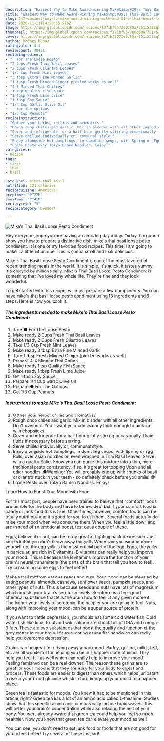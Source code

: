 ```yaml
---
description: "Easiest Way to Make Award-winning Mike&amp;#39;s Thai Basil Loose Pesto Condiment"
title: "Easiest Way to Make Award-winning Mike&amp;#39;s Thai Basil Loose Pesto Condiment"
slug: 547-easiest-way-to-make-award-winning-mike-and-39-s-thai-basil-loose-pesto-condiment
date: 2020-11-11T14:20:35.926Z
image: https://img-global.cpcdn.com/recipes/f371bf9573e0d80a/751x532cq70/mikes-thai-basil-loose-pesto-condiment-recipe-main-photo.jpg
thumbnail: https://img-global.cpcdn.com/recipes/f371bf9573e0d80a/751x532cq70/mikes-thai-basil-loose-pesto-condiment-recipe-main-photo.jpg
cover: https://img-global.cpcdn.com/recipes/f371bf9573e0d80a/751x532cq70/mikes-thai-basil-loose-pesto-condiment-recipe-main-photo.jpg
author: Rodney Munoz
ratingvalue: 4.1
reviewcount: 40451
recipeingredient:
- "  For The Loose Pesto"
- "2 Cups Fresh Thai Basil Leaves"
- "2 Cups Fresh Cilantro Leaves"
- "1/3 Cup Fresh Mint Leaves"
- "3 tbsp Extra Fine Minced Garlic"
- "1 tbsp Fresh Minced Ginger pickled works as well"
- "4-6 Minced Thai Chilies"
- "1 tsp Quality Fish Sauce"
- "1 tbsp Fresh Lime Juice"
- "1 tbsp Soy Sauce"
- "1/4 Cup Garlic Olive Oil"
- "  For The Options"
- "1/3 Cup Peanuts"
recipeinstructions:
- "Gather your herbs, chilies and aromatics."
- "Rough chop chiles and garlic. Mix in blender with all other ingredients. Don&#39;t over mix. You&#39;ll want your consistency thick enough to pick up with chopsticks."
- "Cover and refrigerate for a half hour gently stirring occasionally. Drain fluids if necessary before serving."
- "Serve chilled individually or, communal style."
- "Enjoy alongside hot dumplings, in dumpling soups, with Spring or Egg Rolls, over Asian noodles or, even wrapped in Thai Basil Leaves. Serve with a quality Sake. Know you can puree this mixture into a thin, more traditional pesto consistency. If so, it&#39;s great for topping Udon and all other noodles. ●Warning: You will probably end up with chunks of basil or cilantro stuck in your teeth - so definitely check before you smile! 😆"
- "Loose Pesto over Tokyo Ramen Noodles. Enjoy!"
categories:
- Recipe
tags:
- mikes
- thai
- basil

katakunci: mikes thai basil 
nutrition: 121 calories
recipecuisine: American
preptime: "PT27M"
cooktime: "PT41M"
recipeyield: "3"
recipecategory: Dessert

---
```



![Mike&#39;s Thai Basil Loose Pesto Condiment](https://img-global.cpcdn.com/recipes/f371bf9573e0d80a/751x532cq70/mikes-thai-basil-loose-pesto-condiment-recipe-main-photo.jpg)

Hey everyone, hope you are having an amazing day today. Today, I'm gonna show you how to prepare a distinctive dish, mike&#39;s thai basil loose pesto condiment. It is one of my favorites food recipes. This time, I am going to make it a little bit unique. This is gonna smell and look delicious.

Mike&#39;s Thai Basil Loose Pesto Condiment is one of the most favored of recent trending meals in the world. It is simple, it's quick, it tastes yummy. It's enjoyed by millions daily. Mike&#39;s Thai Basil Loose Pesto Condiment is something that I've loved my whole life. They're fine and they look wonderful.




To get started with this recipe, we must prepare a few components. You can have mike&#39;s thai basil loose pesto condiment using 13 ingredients and 6 steps. Here is how you cook it.

<!--inarticleads1-->

##### The ingredients needed to make Mike&#39;s Thai Basil Loose Pesto Condiment:

1. Take  ● For The Loose Pesto
1. Make ready 2 Cups Fresh Thai Basil Leaves
1. Make ready 2 Cups Fresh Cilantro Leaves
1. Take 1/3 Cup Fresh Mint Leaves
1. Make ready 3 tbsp Extra Fine Minced Garlic
1. Take 1 tbsp Fresh Minced Ginger [pickled works as well]
1. Prepare 4-6 Minced Thai Chilies
1. Make ready 1 tsp Quality Fish Sauce
1. Make ready 1 tbsp Fresh Lime Juice
1. Get 1 tbsp Soy Sauce
1. Prepare 1/4 Cup Garlic Olive Oil
1. Prepare  ● For The Options
1. Get 1/3 Cup Peanuts




<!--inarticleads2-->

##### Instructions to make Mike&#39;s Thai Basil Loose Pesto Condiment:

1. Gather your herbs, chilies and aromatics.
1. Rough chop chiles and garlic. Mix in blender with all other ingredients. Don&#39;t over mix. You&#39;ll want your consistency thick enough to pick up with chopsticks.
1. Cover and refrigerate for a half hour gently stirring occasionally. Drain fluids if necessary before serving.
1. Serve chilled individually or, communal style.
1. Enjoy alongside hot dumplings, in dumpling soups, with Spring or Egg Rolls, over Asian noodles or, even wrapped in Thai Basil Leaves. Serve with a quality Sake. Know you can puree this mixture into a thin, more traditional pesto consistency. If so, it&#39;s great for topping Udon and all other noodles. ●Warning: You will probably end up with chunks of basil or cilantro stuck in your teeth - so definitely check before you smile! 😆
1. Loose Pesto over Tokyo Ramen Noodles. Enjoy!




Learn How to Boost Your Mood with Food


For the most part, people have been trained to believe that "comfort" foods are terrible for the body and have to be avoided. But if your comfort food is candy or junk food this is true. Other times, however, comfort foods can be totally nutritious and it's good for you to eat them. Several foods actually do raise your mood when you consume them. When you feel a little down and are in need of an emotional boost, test out a couple of these.

Eggs, believe it or not, can be really great at fighting back depression. Just see to it that you don't throw away the yolk. Whenever you want to cheer yourself up, the egg yolk is the most crucial part of the egg. Eggs, the yolks in particular, are rich in B vitamins. B vitamins can really help you improve your mood. This is because the B vitamins improve the function of your brain's neural transmitters (the parts of the brain that tell you how to feel). Try consuming some eggs to feel better!

Make a trail mixfrom various seeds and nuts. Your mood can be elevated by eating peanuts, almonds, cashews, sunflower seeds, pumpkin seeds, and other types of nuts. This is because seeds and nuts have lots of magnesium which boosts your brain's serotonin levels. Serotonin is a feel-good chemical substance that tells the brain how to feel at any given moment. The higher your levels of serotonin, the happier you are going to feel. Nuts, along with improving your mood, can be a super source of protein.

If you want to battle depression, you should eat some cold water fish. Cold water fish like tuna, trout and wild salmon are chock full of DHA and omega-3 fats. These are two substances that boost the quality and function of the grey matter in your brain. It's true: eating a tuna fish sandwich can really help you overcome depression. 

Grains can be great for driving away a bad mood. Barley, quinoa, millet, teff, etc are all wonderful for helping you be in a happier state of mind. They help you feel full as well which can really help to improve your mood. Feeling famished can be a real downer! The reason these grains are so great for your mood is that they are easy for your body to digest and process. These foods are easier to digest than others which helps jumpstart a rise in your blood glucose which in turn brings up your mood to a happier place.

Green tea is fantastic for moods. You knew it had to be mentioned in this article, right? Green tea has a lot of an amino acid called L-theanine. Studies show that this specific amino acid can basically induce brain waves. This will better your brain's concentration while also relaxing the rest of your body. You were already aware that green tea could help you feel so much healthier. Now you know that green tea can elevate your mood as well!

You can see, you don't need to eat junk food or foods that are not good for you to feel better! Try several of these instead!

